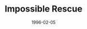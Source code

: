 ---
mission_id: rescue
slug: "impossible-rescue"
editorsChoice:
title: "Impossible Rescue"
authors: 
    - "Don Sielke"
date: 1996-02-05
filename: "/missions/don-df42.zip"
description: "Protocol droid C-3PO has been captured by bounty hunters and taken to Tatooine. The rebel high command is worried that 3PO may reveal numerous secrets about the Rebellion because of his close work with several key figures. You are to return to Tatooine to rescue C-3PO."
cover: "rescue.png"
levelReplaced:	TESTBASE
difficulty: yes
bm:	yes
fme: yes
wax: yes
three_do: yes
voc: no
gmd: no
vue: yes
lfd: yes
base: "New level from scratch" 
editors: "DFUSE"

---